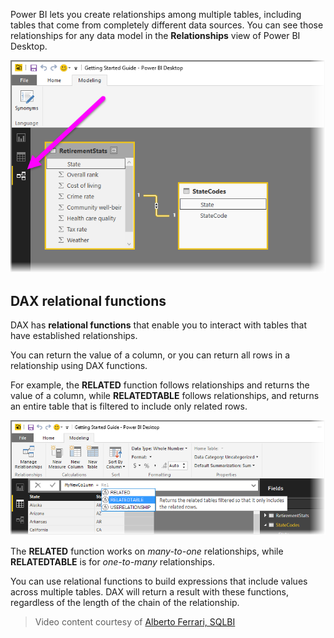 Power BI lets you create relationships among multiple tables, including tables that come from completely different data sources. You can see those relationships for any data model in the **Relationships** view of Power BI Desktop.

![](media/7-5-table-relationships-and-dax/dax-relationships_1.png)

## DAX relational functions
DAX has **relational functions** that enable you to interact with tables that have established relationships.

You can return the value of a column, or you can return all rows in a relationship using DAX functions.

For example, the **RELATED** function follows relationships and returns the value of a column, while **RELATEDTABLE** follows relationships, and returns an entire table that is filtered to include only related rows.

![](media/7-5-table-relationships-and-dax/dax-relationships_2.png)

The **RELATED** function works on *many-to-one* relationships, while **RELATEDTABLE** is for *one-to-many* relationships.

You can use relational functions to build expressions that include values across multiple tables. DAX will return a result with these functions, regardless of the length of the chain of the relationship.

> Video content courtesy of [Alberto Ferrari, SQLBI](http://www.sqlbi.com/learning-dax)
> 
> 

